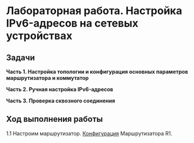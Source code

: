 # Лабораторная работа. Настройка IPv6-адресов на сетевых устройствах
## Задачи
**Часть 1. Настройка топологии и конфигурация основных параметров маршрутизатора и коммутатор** 

**Часть 2. Ручная настройка IPv6-адресов**  

**Часть 3. Проверка сквозного соединения**  

## Ход выполнения работы  
1.1 Настроим маршрутизатор. 
[Конфигурация](config/R1_base_setting) Маршрутизатора R1.  

